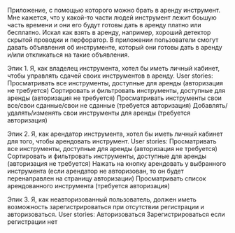 Приложение, с помощью которого можно брать в аренду инструмент. Мне кажется, что у какой-то части людей инструмент лежит боьшую часть времени и они его будут готовы дать в аренду платно или бесплатно. Искал как взять в аренду, например, хороший детектор скрытой проводки и перфоратор. В приложении пользователи смогут давать объявления об инструменте, который они готовы дать в аренду и/или откликаться на такие объявления.

Эпик 1. Я, как владелец инструмента, хотел бы иметь личный кабинет, чтобы управлять сдачей своих инструментов в аренду.
	User stories:
        Просматривать все инструменты, доступные для аренды (авторизация не требуется)
        Сортировать и фильтровать инструменты, доступные для аренды (авторизация не требуется)
        Просматривать инструменты свои все/свои сданные/свои не сданные (требуется авторизация)
        Добавлять/удалять/изменять свои инструменты для аренды (требуется авторизация)
        
Эпик 2. Я, как арендатор инструмента, хотел бы иметь личный кабинет для того, чтобы арендовать инструмент.
        User stories:
        Просматривать все инструменты, доступные для аренды (авторизация не требуется)
        Сортировать и фильтровать инструменты, доступные для аренды (авторизация не требуется)
        Нажать на кнопку арендовать у выбранного инструмента (если арендатор не авторизован, то он будет перенаправлен на страницу авторизации)
        Просматривать список арендованного инструмента (требуется авторизация)
        
Эпик 3. Я, как неавторизованный пользователь, должен иметь возможность зарегистрироваться при отсутствии регистрации и авторизоваться.
        User stories:
        Авторизоваться
        Зарегистрироваться если регистрации нет
